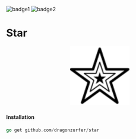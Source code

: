 ![badge1](https://forthebadge.com/images/featured/featured-made-with-crayons.svg)
![badge2](https://forthebadge.com/images/badges/built-with-love.svg)

# Star

<p align="center">
  <img width="160" height="160" src="https://github.com/dragonzurfer/star/blob/master/media/star.svg">
</p>

#### Installation

```go
go get github.com/dragonzurfer/star
```